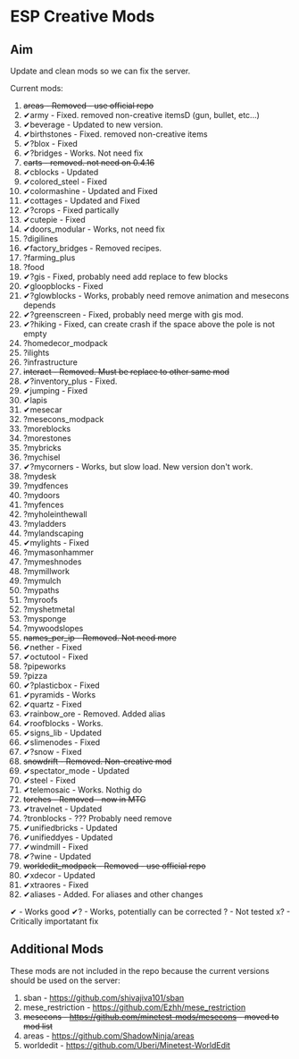 ESP Creative Mods
===

Aim
---
Update and clean mods so we can fix the server.

Current mods:
1. ~~areas - Removed - use official repo~~
2. ✔army - Fixed. removed non-creative itemsD (gun, bullet, etc...)
3. ✔beverage - Updated to new version.
4. ✔birthstones - Fixed. removed non-creative items
5. ✔?blox - Fixed
6. ✔?bridges - Works. Not need fix
7. ~~carts - removed. not need on 0.4.16~~
8. ✔cblocks - Updated
9. ✔colored_steel - Fixed
10. ✔colormashine - Updated and Fixed
11. ✔cottages - Updated and Fixed
12. ✔?crops - Fixed partically
13. ✔cutepie - Fixed
14. ✔doors_modular - Works, not need fix
15. ?digilines
16. ✔factory_bridges - Removed recipes.
17. ?farming_plus
18. ?food
19. ✔?gis - Fixed, probably need add replace to few blocks
20. ✔gloopblocks - Fixed
21. ✔?glowblocks - Works, probably need remove animation and mesecons depends
22. ✔?greenscreen - Fixed, probably need merge with gis mod.
23. ✔?hiking - Fixed, can create crash if the space above the pole is not empty
24. ?homedecor_modpack
25. ?ilights
26. ?infrastructure
27. ~~interact - Removed. Must be replace to other same mod~~
28. ✔?inventory_plus - Fixed.
29. ✔jumping - Fixed
30. ✔lapis
31. ✔mesecar
32. ?mesecons_modpack
33. ?moreblocks
34. ?morestones
35. ?mybricks
36. ?mychisel
37. ✔?mycorners - Works, but slow load. New version don't work.
38. ?mydesk
39. ?mydfences
40. ?mydoors
41. ?myfences
42. ?myholeinthewall
43. ?myladders
44. ?mylandscaping
45. ✔mylights - Fixed
46. ?mymasonhammer
47. ?mymeshnodes
48. ?mymillwork
49. ?mymulch
50. ?mypaths
51. ?myroofs
52. ?myshetmetal
53. ?mysponge
54. ?mywoodslopes
55. ~~names_per_ip - Removed. Not need more~~
56. ✔nether - Fixed
57. ✔octutool - Fixed
58. ?pipeworks
59. ?pizza
60. ✔?plasticbox - Fixed
61. ✔pyramids - Works
62. ✔quartz - Fixed
63. ✔rainbow_ore - Removed. Added alias
64. ✔roofblocks - Works.
65. ✔signs_lib - Updated
66. ✔slimenodes - Fixed
67. ✔?snow - Fixed
68. ~~snowdrift - Removed. Non-creative mod~~
69. ✔spectator_mode - Updated
70. ✔steel - Fixed
71. ✔telemosaic - Works. Nothig do
72. ~~torches - Removed - now in MTG~~
73. ✔travelnet - Updated
74. ?tronblocks - ??? Probably need remove
75. ✔unifiedbricks - Updated
76. ✔unifieddyes - Updated
77. ✔windmill - Fixed
78. ✔?wine - Updated
79. ~~worldedit_modpack - Removed - use official repo~~
80. ✔xdecor - Updated
81. ✔xtraores - Fixed
82. ✔aliases - Added. For aliases and other changes

✔ - Works good
✔? - Works, potentially can be corrected
? - Not tested
x? - Critically importatant fix

Additional Mods
---
These mods are not included in the repo because the current versions should be used on the server:

1. sban - https://github.com/shivajiva101/sban
2. mese_restriction - https://github.com/Ezhh/mese_restriction
3. ~~mesecons - https://github.com/minetest-mods/mesecons - moved to mod list~~
4. areas - https://github.com/ShadowNinja/areas
5. worldedit - https://github.com/Uberi/Minetest-WorldEdit
